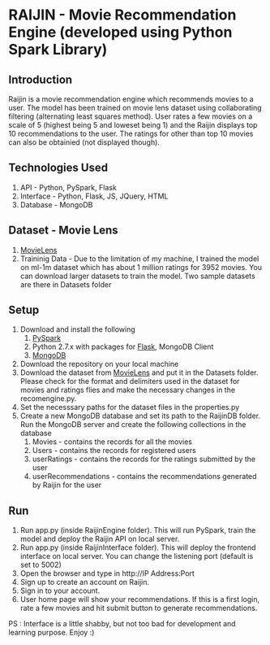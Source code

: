 # RAIJIN - Movie Recommendation Engine (developed using Python Spark Library)

## Introduction
Raijin is a movie recommendation engine which recommends movies to a user. The model has been trained on movie lens dataset using collaborating filtering (alternating least squares method). User rates a few movies on a scale of 5 (highest being 5 and loweset being 1) and the Raijin displays top 10 recommendations to the user. The ratings for other than top 10 movies can also be obtainied (not displayed though).

## Technologies Used
1. API - Python, PySpark, Flask
2. Interface - Python, Flask, JS, JQuery, HTML
3. Database - MongoDB

## Dataset - Movie Lens 
1. [MovieLens](http://grouplens.org/datasets/movielens/)
2. Traininig Data -  Due to the limitation of my machine, I trained the model on ml-1m dataset which has about 1 million ratings for 3952 movies. You can download larger datasets to train the model. Two sample datasets are there in Datasets folder
	 
## Setup
1. Download and install the following
	1. [PySpark](https://spark.apache.org/docs/0.9.0/python-programming-guide.html)
	2. Python 2.7.x with packages for [Flask](http://flask.pocoo.org/), MongoDB Client
	3. [MongoDB](https://www.mongodb.com/download-center?jmp=nav#community)
2. Download the repository on your local machine
3. Download the dataset from [MovieLens](http://grouplens.org/datasets/movielens/) and put it in the Datasets folder. Please check for the format and delimiters used in the dataset for movies and ratings flies and make the necessary changes in the recomengine.py.
4. Set the necesssary paths for the dataset files in the properties.py
5. Create a new MongoDB database and set its path to the RaijinDB folder. Run the MongoDB server and create the following collections in the database
	1. Movies - contains the records for all the movies
	2. Users - contains the records for registered users
	3. userRatings - contains the records for the ratings submitted by the user
	4. userRecommendations - contains the recommendations generated by Raijin for the user

## Run
1. Run app.py (inside RaijinEngine folder). This will run PySpark, train the model and deploy the Raijin API on local server.
2. Run app.py (inside RaijinInterface folder). This will deploy the frontend interface on local server. You can change the listening port (default is set to 5002)
3. Open the browser and type in http://IP Address:Port
4. Sign up to create an account on Raijin.
5. Sign in to your account.
6. User home page will show your recommendations. If this is a first login, rate a few movies and hit submit button to generate recommendations.


PS : Interface is a little shabby, but not too bad for development and learning purpose. Enjoy :)